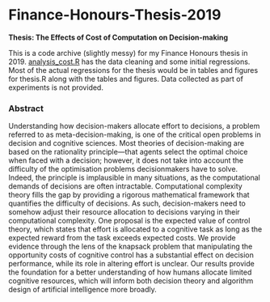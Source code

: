 # Finance-Honours-Thesis-2019
**Thesis: The Effects of Cost of Computation on Decision-making**

This is a code archive (slightly messy) for my Finance Honours thesis in 2019. [analysis_cost.R](analysis_cost.R) has the data cleaning and some initial regressions. Most of the actual regressions for the thesis would be in tables and figures for thesis.R along with the tables and figures. Data collected as part of experiments is not provided.


### Abstract
Understanding how decision-makers allocate effort to decisions, a problem referred to as meta-decision-making, is one of the critical open problems in decision and cognitive sciences. Most theories of decision-making are based on the rationality principle—that agents select the optimal choice when faced with a decision; however, it does not take into account the difficulty of the optimisation problems decisionmakers have to solve. Indeed, the principle is implausible in many situations, as the computational demands of decisions are often intractable. Computational complexity theory fills the gap by providing a rigorous mathematical framework that quantifies the difficulty of decisions. As such, decision-makers need to somehow adjust their resource allocation to decisions varying in their computational complexity. One proposal is the expected value of control theory, which states that effort is allocated to a cognitive task as long as the expected reward from the task exceeds expected costs. We provide evidence through the lens of the knapsack problem that manipulating the opportunity costs of cognitive control has a substantial effect on decision performance, while its role in altering effort is unclear. Our results provide the foundation for a better understanding of how humans allocate limited cognitive resources, which will inform both decision theory and algorithm design of artificial intelligence more broadly.
